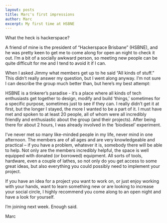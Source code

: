 ```yaml
---
layout: posts
title: Marc's first impressions
author: Marc
excerpt: My first time at HSBNE
---
```



What the heck is hackerspace? 

A friend of mine is the president of “Hackerspace Brisbane” (HSBNE), and he was pretty keen to get me to come along for open an night to check it out. I’m a bit of a socially awkward person, so meeting new people can be quite difficult for me and I tend to avoid it if I can. 

When I asked Jimmy what members get up to he said “All kinds of stuff.” This didn’t really answer my question, but I went along anyway. I’m not sure I can describe the group much better than, but here’s my best attempt:

HSBNE is a tinkerer’s paradise - it’s a place where all kinds of tech enthusiasts get together to design, modify and build ‘things,’ sometimes for a specific purpose, sometimes just to see if they can. I really didn’t get it at first, but the longer I stayed, the more I wanted to be a part of it. I must have met and spoken to at least 20 people, all of whom were all incredibly friendly and enthusiastic about the group (and their projects). After being there for about 2 hours, I was already involved in the ‘biodiesel’ experiment. 

I’ve never met so many like-minded people in my life, never mind in one afternoon. The members are of all ages and are very knowledgeable and practical – if you have a problem, whatever it is, somebody there will be able to help. 
Not only are the members incredibly helpful, the space is well equipped with donated (or borrowed) equipment. All sorts of tools, hardware, even a couple of lathes, so not only do you get access to some great ideas, but also everything you could possibly need to implement your project. 

If you have an idea for a project you want to work on, or just enjoy working with your hands, want to learn something new or are looking to increase your social circle, I highly recommend you come along to an open night and have a look for yourself. 


I’m joining next week. Enough said. 


Marc